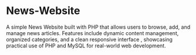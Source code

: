 # News-Website
A simple News Website built with PHP that allows users to browse, add, and manage news articles. Features include dynamic content management, organized categories, and a clean responsive interface , showcasing practical use of PHP and MySQL for real-world web development.
